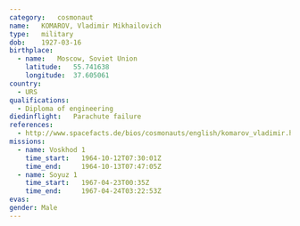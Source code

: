 ```yaml
---
category:	cosmonaut
name:	KOMAROV, Vladimir Mikhailovich 
type:	military
dob:	1927-03-16
birthplace:
  - name:	Moscow, Soviet Union
    latitude:	55.741638
    longitude:	37.605061
country:
  - URS
qualifications:
  - Diploma of engineering
diedinflight:	Parachute failure
references:
  - http://www.spacefacts.de/bios/cosmonauts/english/komarov_vladimir.htm
missions:
  - name: Voskhod 1
    time_start:   1964-10-12T07:30:01Z
    time_end:     1964-10-13T07:47:05Z
  - name: Soyuz 1
    time_start:   1967-04-23T00:35Z
    time_end:     1967-04-24T03:22:53Z
evas:
gender:	Male
---
```

